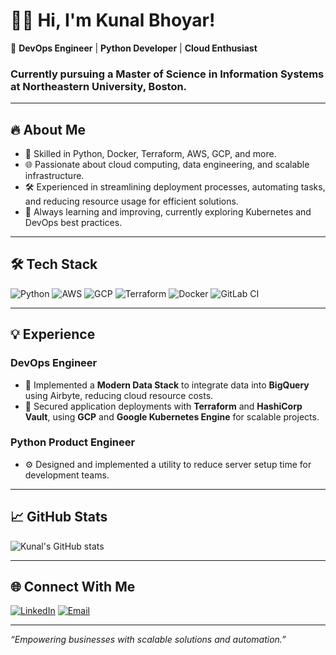 # 👨‍💻 Hi, I'm Kunal Bhoyar!

🚀 **DevOps Engineer** | **Python Developer** | **Cloud Enthusiast**

### Currently pursuing a Master of Science in Information Systems at Northeastern University, Boston.

---

## 🔥 **About Me**

- 🔧 Skilled in Python, Docker, Terraform, AWS, GCP, and more.
- 🌐 Passionate about cloud computing, data engineering, and scalable infrastructure.
- 🛠️ Experienced in streamlining deployment processes, automating tasks, and reducing resource usage for efficient solutions.
- 💼 Always learning and improving, currently exploring Kubernetes and DevOps best practices.

---

## 🛠 **Tech Stack**
![Python](https://img.shields.io/badge/Python-3776AB?style=for-the-badge&logo=python&logoColor=white)
![AWS](https://img.shields.io/badge/AWS-FF9900?style=for-the-badge&logo=amazonaws&logoColor=white)
![GCP](https://img.shields.io/badge/GCP-4285F4?style=for-the-badge&logo=googlecloud&logoColor=white)
![Terraform](https://img.shields.io/badge/Terraform-623CE4?style=for-the-badge&logo=terraform&logoColor=white)
![Docker](https://img.shields.io/badge/Docker-2496ED?style=for-the-badge&logo=docker&logoColor=white)
![GitLab CI](https://img.shields.io/badge/GitLab%20CI-FC6D26?style=for-the-badge&logo=gitlab&logoColor=white)

---

## 💡 **Experience**
### **DevOps Engineer**
- 🚀 Implemented a **Modern Data Stack** to integrate data into **BigQuery** using Airbyte, reducing cloud resource costs.
- 🔐 Secured application deployments with **Terraform** and **HashiCorp Vault**, using **GCP** and **Google Kubernetes Engine** for scalable projects.

### **Python Product Engineer**
- ⚙️ Designed and implemented a utility to reduce server setup time for development teams.

---

## 📈 **GitHub Stats**
![Kunal's GitHub stats](https://github-readme-stats.vercel.app/api?username=kunalbhoyar&show_icons=true&theme=radical)

---

## 🌐 **Connect With Me**
[![LinkedIn](https://img.shields.io/badge/LinkedIn-0077B5?style=for-the-badge&logo=linkedin&logoColor=white)](https://linkedin.com/in/kunalbhoyar)
[![Email](https://img.shields.io/badge/Email-D14836?style=for-the-badge&logo=gmail&logoColor=white)](mailto:youremail@example.com)

---

*“Empowering businesses with scalable solutions and automation.”*
